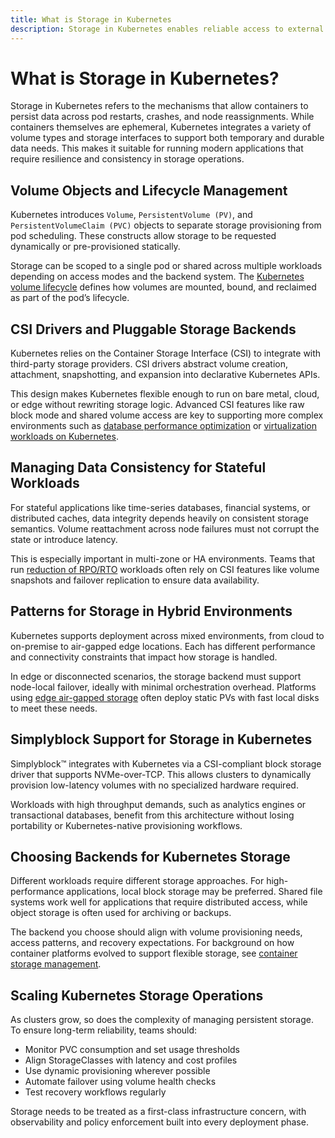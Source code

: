```yaml
---
title: What is Storage in Kubernetes
description: Storage in Kubernetes enables reliable access to external or internal volumes through persistent, ephemeral, or shared mounts.
---
```

# What is Storage in Kubernetes?

Storage in Kubernetes refers to the mechanisms that allow containers to persist data across pod restarts, crashes, and node reassignments. While containers themselves are ephemeral, Kubernetes integrates a variety of volume types and storage interfaces to support both temporary and durable data needs. This makes it suitable for running modern applications that require resilience and consistency in storage operations.

## Volume Objects and Lifecycle Management

Kubernetes introduces `Volume`, `PersistentVolume (PV)`, and `PersistentVolumeClaim (PVC)` objects to separate storage provisioning from pod scheduling. These constructs allow storage to be requested dynamically or pre-provisioned statically.

Storage can be scoped to a single pod or shared across multiple workloads depending on access modes and the backend system. The [Kubernetes volume lifecycle](https://kubernetes.io/docs/concepts/storage/volumes/) defines how volumes are mounted, bound, and reclaimed as part of the pod’s lifecycle.

## CSI Drivers and Pluggable Storage Backends

Kubernetes relies on the Container Storage Interface (CSI) to integrate with third-party storage providers. CSI drivers abstract volume creation, attachment, snapshotting, and expansion into declarative Kubernetes APIs.

This design makes Kubernetes flexible enough to run on bare metal, cloud, or edge without rewriting storage logic. Advanced CSI features like raw block mode and shared volume access are key to supporting more complex environments such as [database performance optimization](https://www.simplyblock.io/use-cases/database-performance-optimization/) or [virtualization workloads on Kubernetes](https://www.simplyblock.io/use-cases/vmware-migration-kubernetes/).

## Managing Data Consistency for Stateful Workloads

For stateful applications like time-series databases, financial systems, or distributed caches, data integrity depends heavily on consistent storage semantics. Volume reattachment across node failures must not corrupt the state or introduce latency.

This is especially important in multi-zone or HA environments. Teams that run [reduction of RPO/RTO](https://www.simplyblock.io/use-cases/reduction-of-rpo-rto/) workloads often rely on CSI features like volume snapshots and failover replication to ensure data availability.

## Patterns for Storage in Hybrid Environments

Kubernetes supports deployment across mixed environments, from cloud to on-premise to air-gapped edge locations. Each has different performance and connectivity constraints that impact how storage is handled.

In edge or disconnected scenarios, the storage backend must support node-local failover, ideally with minimal orchestration overhead. Platforms using [edge air-gapped storage](https://www.simplyblock.io/supported-environments/edge-air-gapped-storage/) often deploy static PVs with fast local disks to meet these needs.

## Simplyblock Support for Storage in Kubernetes

Simplyblock™ integrates with Kubernetes via a CSI-compliant block storage driver that supports NVMe-over-TCP. This allows clusters to dynamically provision low-latency volumes with no specialized hardware required.

Workloads with high throughput demands, such as analytics engines or transactional databases, benefit from this architecture without losing portability or Kubernetes-native provisioning workflows.

## Choosing Backends for Kubernetes Storage

Different workloads require different storage approaches. For high-performance applications, local block storage may be preferred. Shared file systems work well for applications that require distributed access, while object storage is often used for archiving or backups.

The backend you choose should align with volume provisioning needs, access patterns, and recovery expectations. For background on how container platforms evolved to support flexible storage, see [container storage management](https://en.wikipedia.org/wiki/Container_storage).

## Scaling Kubernetes Storage Operations

As clusters grow, so does the complexity of managing persistent storage. To ensure long-term reliability, teams should:

- Monitor PVC consumption and set usage thresholds  
- Align StorageClasses with latency and cost profiles  
- Use dynamic provisioning wherever possible  
- Automate failover using volume health checks  
- Test recovery workflows regularly

Storage needs to be treated as a first-class infrastructure concern, with observability and policy enforcement built into every deployment phase.
